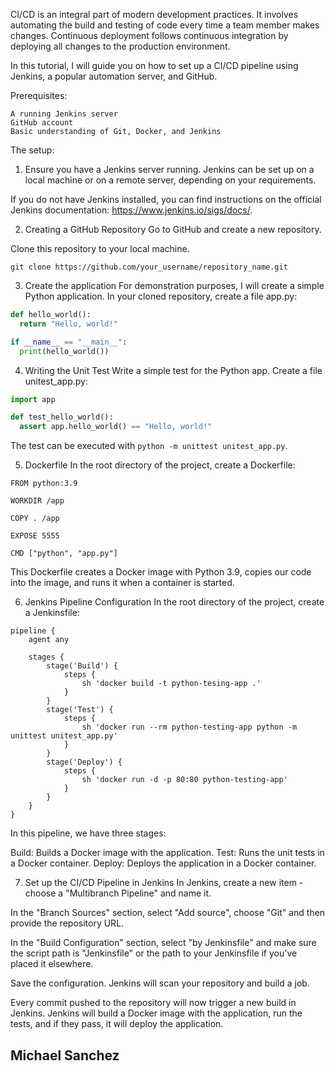 CI/CD is an integral part of modern development practices. It involves automating the build and testing of code every time a team member makes changes. 
Continuous deployment follows continuous integration by deploying all changes to the production environment.

In this tutorial, I will guide you on how to set up a CI/CD pipeline using Jenkins, a popular automation server, and GitHub.

Prerequisites:
```
A running Jenkins server
GitHub account
Basic understanding of Git, Docker, and Jenkins
```
The setup:

1. Ensure you have a Jenkins server running. Jenkins can be set up on a local machine or on a remote server, depending on your requirements.

If you do not have Jenkins installed, you can find instructions on the official Jenkins documentation: https://www.jenkins.io/sigs/docs/.

2. Creating a GitHub Repository
Go to GitHub and create a new repository.

Clone this repository to your local machine.
```
git clone https://github.com/your_username/repository_name.git
```
3. Create the application
For demonstration purposes, I will create a simple Python application. In your cloned repository, create a file app.py:

  ```python
  def hello_world():
    return "Hello, world!"

  if __name__ == "__main__":
    print(hello_world())

  ```
4. Writing the Unit Test
Write a simple test for the Python app. Create a file unitest_app.py:

  ```python
 import app

def test_hello_world():
    assert app.hello_world() == "Hello, world!"
  ```

The test can be executed with ```python -m unittest unitest_app.py```.

5. Dockerfile
In the root directory of the project, create a Dockerfile:

```
FROM python:3.9

WORKDIR /app

COPY . /app

EXPOSE 5555

CMD ["python", "app.py"]
```

This Dockerfile creates a Docker image with Python 3.9, copies our code into the image, and runs it when a container is started.

6. Jenkins Pipeline Configuration
In the root directory of the project, create a Jenkinsfile:

```
pipeline {
    agent any

    stages {
        stage('Build') {
            steps {
                sh 'docker build -t python-tesing-app .'
            }
        }
        stage('Test') {
            steps {
                sh 'docker run --rm python-testing-app python -m unittest unitest_app.py'
            }
        }
        stage('Deploy') {
            steps {
                sh 'docker run -d -p 80:80 python-testing-app'
            }
        }
    }
}
```
In this pipeline, we have three stages:

Build: Builds a Docker image with the application.
Test: Runs the unit tests in a Docker container.
Deploy: Deploys the application in a Docker container.

7. Set up the CI/CD Pipeline in Jenkins
In Jenkins, create a new item - choose a "Multibranch Pipeline" and name it.

In the "Branch Sources" section, select "Add source", choose "Git" and then provide the repository URL.

In the "Build Configuration" section, select "by Jenkinsfile" and make sure the script path is "Jenkinsfile" or the path to your Jenkinsfile if you've placed it elsewhere.

Save the configuration. Jenkins will scan your repository and build a job.

Every commit pushed to the repository will now trigger a new build in Jenkins. Jenkins will build a Docker image with the application, run the tests, and if they pass, it will deploy the application.

## Michael Sanchez
